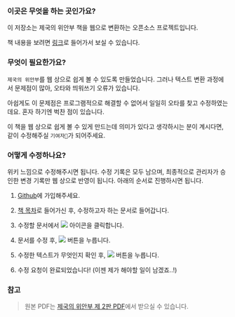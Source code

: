 ### 이곳은 무엇을 하는 곳인가요?

이 저장소는 제국의 위안부 책을 웹으로 변환하는 오픈소스 프로젝트입니다.

책 내용을 보려면 [링크](https://voiceofearp.github.io/website/books/제국의위안부/)로 들어가서 보실 수 있습니다.


### 무엇이 필요한가요?

`제국의 위안부`를 웹 상으로 쉽게 볼 수 있도록 만들었습니다. 그러나 텍스트 변환 과정에서 문제점이 많아, 오타와 띄워쓰기 오류가 있습니다.

아쉽게도 이 문제점은 프로그램적으로 해결할 수 없어서 일일히 오타를 찾고 수정하였는데요. 혼자 하기엔 벅찬 점이 있습니다.

이 책을 웹 상으로 쉽게 볼 수 있게 만드는데 의미가 있다고 생각하시는 분이 계시다면, 같이 수정해주실 `기여자🤗`가 되어주세요.


### 어떻게 수정하나요?

위키 느낌으로 수정해주시면 됩니다. 수정 기록은 모두 남으며, 최종적으로 관리자가 승인한 변경 기록만 웹 상으로 반영이 됩니다. 아래의 순서로 진행하시면 됩니다.

1. [Github](https://github.com/)에 가입해주세요.

2. [책 목차](books/제국의-위안부/index.md)로 들어가신 후, 수정하고자 하는 문서로 들어갑니다.

3. 수정할 문서에서 ![](images/readme1.png) 아이콘을 클릭합니다.

4. 문서를 수정 후, ![](images/readme2.png) 버튼을 누릅니다.

5. 수정한 텍스트가 무엇인지 확인 후, ![](images/readme3.png) 버튼을 누릅니다.

6. 수정 요청이 완료되었습니다! (이젠 제가 해야할 일이 남겠죠..!)


### 참고

> 원본 PDF는 [제국의 위안부 제 2판 PDF](https://drive.google.com/file/d/0BzyDl5n0BFcqU3lXUHZjeVc4Z28/view?usp=sharing)에서 받으실 수 있습니다.